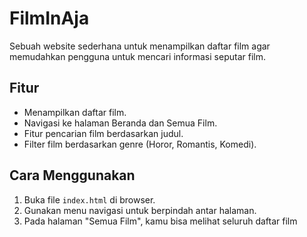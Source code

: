 # FilmInAja

Sebuah website sederhana untuk menampilkan daftar film agar memudahkan pengguna untuk mencari informasi seputar film.

## Fitur

- Menampilkan daftar film.
- Navigasi ke halaman Beranda dan Semua Film.
- Fitur pencarian film berdasarkan judul.
- Filter film berdasarkan genre (Horor, Romantis, Komedi).

## Cara Menggunakan

1. Buka file `index.html` di browser.
2. Gunakan menu navigasi untuk berpindah antar halaman.
3. Pada halaman "Semua Film", kamu bisa melihat seluruh daftar film
